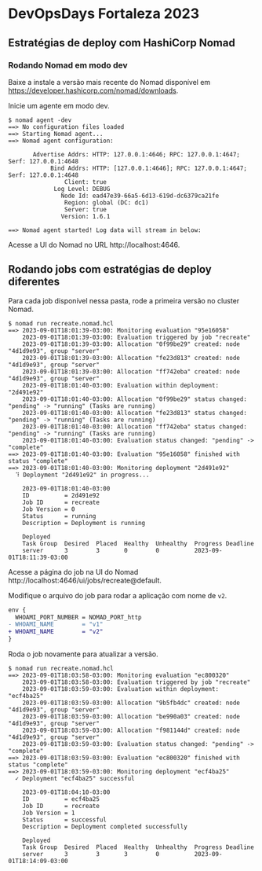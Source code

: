# DevOpsDays Fortaleza 2023

## Estratégias de deploy com HashiCorp Nomad

### Rodando Nomad em modo dev

Baixe a instale a versão mais recente do Nomad disponível em
https://developer.hashicorp.com/nomad/downloads.

Inicie um agente em modo dev.

```console
$ nomad agent -dev
==> No configuration files loaded
==> Starting Nomad agent...
==> Nomad agent configuration:

       Advertise Addrs: HTTP: 127.0.0.1:4646; RPC: 127.0.0.1:4647; Serf: 127.0.0.1:4648
            Bind Addrs: HTTP: [127.0.0.1:4646]; RPC: 127.0.0.1:4647; Serf: 127.0.0.1:4648
                Client: true
             Log Level: DEBUG
               Node Id: ead47e39-66a5-6d13-619d-dc6379ca21fe
                Region: global (DC: dc1)
                Server: true
               Version: 1.6.1

==> Nomad agent started! Log data will stream in below:
```

Acesse a UI do Nomad no URL http://localhost:4646.

## Rodando jobs com estratégias de deploy diferentes

Para cada job disponível nessa pasta, rode a primeira versão no cluster Nomad.

```console
$ nomad run recreate.nomad.hcl
==> 2023-09-01T18:01:39-03:00: Monitoring evaluation "95e16058"
    2023-09-01T18:01:39-03:00: Evaluation triggered by job "recreate"
    2023-09-01T18:01:39-03:00: Allocation "0f99be29" created: node "4d1d9e93", group "server"
    2023-09-01T18:01:39-03:00: Allocation "fe23d813" created: node "4d1d9e93", group "server"
    2023-09-01T18:01:39-03:00: Allocation "ff742eba" created: node "4d1d9e93", group "server"
    2023-09-01T18:01:40-03:00: Evaluation within deployment: "2d491e92"
    2023-09-01T18:01:40-03:00: Allocation "0f99be29" status changed: "pending" -> "running" (Tasks are running)
    2023-09-01T18:01:40-03:00: Allocation "fe23d813" status changed: "pending" -> "running" (Tasks are running)
    2023-09-01T18:01:40-03:00: Allocation "ff742eba" status changed: "pending" -> "running" (Tasks are running)
    2023-09-01T18:01:40-03:00: Evaluation status changed: "pending" -> "complete"
==> 2023-09-01T18:01:40-03:00: Evaluation "95e16058" finished with status "complete"
==> 2023-09-01T18:01:40-03:00: Monitoring deployment "2d491e92"
  ⠹ Deployment "2d491e92" in progress...

    2023-09-01T18:01:40-03:00
    ID          = 2d491e92
    Job ID      = recreate
    Job Version = 0
    Status      = running
    Description = Deployment is running

    Deployed
    Task Group  Desired  Placed  Healthy  Unhealthy  Progress Deadline
    server      3        3       0        0          2023-09-01T18:11:39-03:00
```

Acesse a página do job na UI do Nomad
http://localhost:4646/ui/jobs/recreate@default.

Modifique o arquivo do job para rodar a aplicação com nome de `v2`.

```diff
env {
  WHOAMI_PORT_NUMBER = NOMAD_PORT_http
- WHOAMI_NAME        = "v1"
+ WHOAMI_NAME        = "v2"
}
```

Roda o job novamente para atualizar a versão.

```console
$ nomad run recreate.nomad.hcl
==> 2023-09-01T18:03:58-03:00: Monitoring evaluation "ec800320"
    2023-09-01T18:03:58-03:00: Evaluation triggered by job "recreate"
    2023-09-01T18:03:59-03:00: Evaluation within deployment: "ecf4ba25"
    2023-09-01T18:03:59-03:00: Allocation "9b5fb4dc" created: node "4d1d9e93", group "server"
    2023-09-01T18:03:59-03:00: Allocation "be990a03" created: node "4d1d9e93", group "server"
    2023-09-01T18:03:59-03:00: Allocation "f981144d" created: node "4d1d9e93", group "server"
    2023-09-01T18:03:59-03:00: Evaluation status changed: "pending" -> "complete"
==> 2023-09-01T18:03:59-03:00: Evaluation "ec800320" finished with status "complete"
==> 2023-09-01T18:03:59-03:00: Monitoring deployment "ecf4ba25"
  ✓ Deployment "ecf4ba25" successful

    2023-09-01T18:04:10-03:00
    ID          = ecf4ba25
    Job ID      = recreate
    Job Version = 1
    Status      = successful
    Description = Deployment completed successfully

    Deployed
    Task Group  Desired  Placed  Healthy  Unhealthy  Progress Deadline
    server      3        3       3        0          2023-09-01T18:14:09-03:00
```
